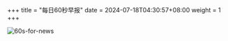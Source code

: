 +++
title = "每日60秒早报"
date = 2024-07-18T04:30:57+08:00
weight = 1
+++

![60s-for-news](/img/zaobao/zaobao.png "由 ALAPI 提供支持")
